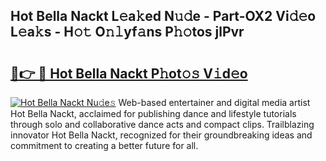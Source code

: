 ## Hot Bella Nackt L𝚎a𝚔ed N𝚞𝚍e - Part-OX2 Vi𝚍𝚎o L𝚎a𝚔s - H𝚘𝚝 O𝚗𝚕yf𝚊ns P𝚑𝚘tos jlPvr

# <h2><a href="http://kf6tmxy.oniu.top/?m=Hot+Bella+Nackt">🔗👉 🔴 Hot Bella Nackt P𝚑ot𝚘𝚜 V𝚒d𝚎o</a></h2>

[![Hot Bella Nackt Nu𝚍e𝚜](https://i.imgur.com/0qMVB7G.gif)](http://kf6tmxy.oniu.top/?m=Hot+Bella+Nackt)
Web-based entertainer and digital media artist Hot Bella Nackt, acclaimed for publishing dance and lifestyle tutorials through solo and collaborative dance acts and compact clips. Trailblazing innovator Hot Bella Nackt, recognized for their groundbreaking ideas and commitment to creating a better future for all.  
